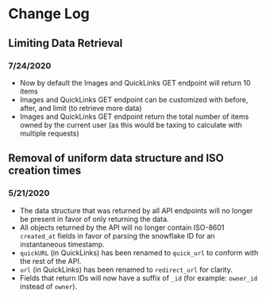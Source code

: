 # Change Log

## Limiting Data Retrieval

### 7/24/2020

* Now by default the Images and QuickLinks GET endpoint will return 10 items
* Images and QuickLinks GET endpoint can be customized with before, after, and limit (to retrieve more data)
* Images and QuickLinks GET endpoint return the total number of items owned by the current user (as this would be taxing to calculate with multiple requests)

## Removal of uniform data structure and ISO creation times

### 5/21/2020

* The data structure that was returned by all API endpoints will no longer be present in favor of only returning the data.
* All objects returned by the API will no longer contain ISO-8601 `created_at` fields in favor of parsing the snowflake ID for an instantaneous timestamp.
* `quickURL` (in QuickLinks) has been renamed to `quick_url` to conform with the rest of the API.
* `url` (in QuickLinks) has been renamed to `redirect_url` for clarity.
* Fields that return IDs will now have a suffix of `_id` (for example: `owner_id` instead of `owner`).
